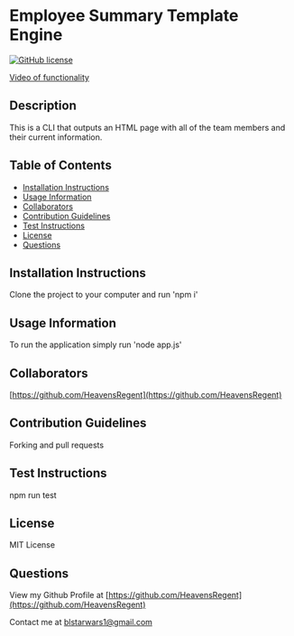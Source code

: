 # Employee Summary Template Engine
[![GitHub license](https://img.shields.io/badge/license-MIT-green)](./LICENSE.txt)

[Video of functionality](https://drive.google.com/file/d/1Yuqanjzmpzr5QPzRzjGQUn0qNA1NjFAJ/view)

## Description
This is a CLI that outputs an HTML page with all of the team members and their current information. 

## Table of Contents
* [Installation Instructions](<#installation-instructions>)
* [Usage Information](<#usage-information>)
* [Collaborators](<#collaborators>)
* [Contribution Guidelines](<#contribution-guidelines>)
* [Test Instructions](<#test-instructions>)
* [License](<#license>)
* [Questions](<#questions>)


## Installation Instructions
Clone the project to your computer and run 'npm i'

## Usage Information
To run the application simply run 'node app.js'

## Collaborators
[https://github.com/HeavensRegent](https://github.com/HeavensRegent)

## Contribution Guidelines
Forking and pull requests

## Test Instructions
npm run test

## License
MIT License

## Questions
View my Github Profile at [https://github.com/HeavensRegent](https://github.com/HeavensRegent)

Contact me at blstarwars1@gmail.com
